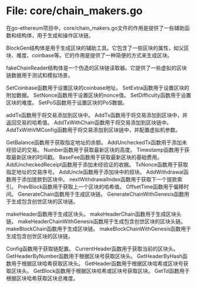 # File: core/chain_makers.go

在go-ethereum项目中，core/chain_makers.go文件的作用是提供了一些辅助函数和结构体，用于生成和操作区块链。

BlockGen结构体是用于生成区块的辅助工具。它包含了一些区块的属性，如父区块、难度、coinbase等。它的作用是提供了一种简便的方式来生成区块。

fakeChainReader结构体是一个伪造的区块链读取器。它提供了一些虚拟的区块链数据用于测试和模拟场景。

SetCoinbase函数用于设置区块的coinbase地址。
SetExtra函数用于设置区块的附加数据。
SetNonce函数用于设置区块的nonce值。
SetDifficulty函数用于设置区块的难度。
SetPoS函数用于设置区块的PoS数据。

addTx函数用于将交易添加到区块中。
AddTx函数用于将交易添加到区块中，并返回交易的哈希值。
AddTxWithChain函数用于将交易添加到区块链中。
AddTxWithVMConfig函数用于将交易添加到区块链中，并配置虚拟机参数。

GetBalance函数用于获取指定地址的余额。
AddUncheckedTx函数用于添加未经验证的交易。
Number函数用于获取最新区块的高度。
Timestamp函数用于获取最新区块的时间戳。
BaseFee函数用于获取最新区块的基础费用。
AddUncheckedReceipt函数用于添加未经验证的收据。
TxNonce函数用于获取指定地址的交易序号。
AddUncle函数用于添加块中的叔块。
AddWithdrawal函数用于添加提款到区块中。
nextWithdrawalIndex函数用于获取下一个提款索引。
PrevBlock函数用于获取上一个区块的哈希值。
OffsetTime函数用于偏移时间。
GenerateChain函数用于生成区块链。
GenerateChainWithGenesis函数用于生成包含创世区块的区块链。

makeHeader函数用于生成区块头。
makeHeaderChain函数用于生成区块头链。
makeHeaderChainWithGenesis函数用于生成包含创世区块的区块头链。
makeBlockChain函数用于生成区块链。
makeBlockChainWithGenesis函数用于生成包含创世区块的区块链。

Config函数用于获取链配置。
CurrentHeader函数用于获取当前的区块头。
GetHeaderByNumber函数用于根据区块号获取区块头。
GetHeaderByHash函数用于根据区块哈希获取区块头。
GetHeader函数用于根据区块哈希或区块号获取区块头。
GetBlock函数用于根据区块哈希或区块号获取区块。
GetTd函数用于根据区块哈希获取区块总难度。

